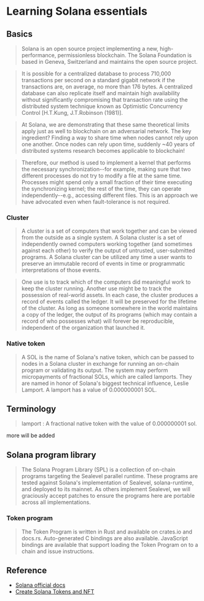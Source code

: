 # Learning Solana essentials
## Basics
> Solana is an open source project implementing a new, high-performance, permissionless blockchain. The Solana Foundation is based in Geneva, Switzerland and maintains the open source project.

> It is possible for a centralized database to process 710,000 transactions per second on a standard gigabit network if the transactions are, on average, no more than 176 bytes. A centralized database can also replicate itself and maintain high availability without significantly compromising that transaction rate using the distributed system technique known as Optimistic Concurrency Control [H.T.Kung, J.T.Robinson (1981)]. 

> At Solana, we are demonstrating that these same theoretical limits apply just as well to blockchain on an adversarial network. The key ingredient? Finding a way to share time when nodes cannot rely upon one another. Once nodes can rely upon time, suddenly ~40 years of distributed systems research becomes applicable to blockchain!

> Therefore, our method is used to implement a kernel that performs the necessary synchronization--for example, making sure that two different processes do not try to modify a file at the same time. Processes might spend only a small fraction of their time executing the synchronizing kernel; the rest of the time, they can operate independently--e.g., accessing different files. This is an approach we have advocated even when fault-tolerance is not required. 

### Cluster
> A cluster is a set of computers that work together and can be viewed from the outside as a single system. A Solana cluster is a set of independently owned computers working together (and sometimes against each other) to verify the output of untrusted, user-submitted programs. A Solana cluster can be utilized any time a user wants to preserve an immutable record of events in time or programmatic interpretations of those events. 

> One use is to track which of the computers did meaningful work to keep the cluster running. Another use might be to track the possession of real-world assets. In each case, the cluster produces a record of events called the ledger. It will be preserved for the lifetime of the cluster. As long as someone somewhere in the world maintains a copy of the ledger, the output of its programs (which may contain a record of who possesses what) will forever be reproducible, independent of the organization that launched it.

### Native token
> A SOL is the name of Solana's native token, which can be passed to nodes in a Solana cluster in exchange for running an on-chain program or validating its output. The system may perform micropayments of fractional SOLs, which are called lamports. They are named in honor of Solana's biggest technical influence, Leslie Lamport. A lamport has a value of 0.000000001 SOL.

## Terminology
> lamport : A fractional native token with the value of 0.000000001 sol.

more will be added

## Solana program library
> The Solana Program Library (SPL) is a collection of on-chain programs targeting the Sealevel parallel runtime. These programs are tested against Solana's implementation of Sealevel, solana-runtime, and deployed to its mainnet. As others implement Sealevel, we will graciously accept patches to ensure the programs here are portable across all implementations.

### Token program 
> The Token Program is written in Rust and available on crates.io and docs.rs. Auto-generated C bindings are also available. JavaScript bindings are available that support loading the Token Program on to a chain and issue instructions.

## Reference
- [Solana official docs](https://docs.solana.com/developing/programming-model/overview)
- [Create Solana Tokens and NFT](https://www.youtube.com/watch?v=L4WWQzOBNIg)
